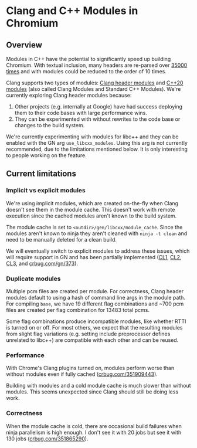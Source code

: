 # Clang and C++ Modules in Chromium

## Overview

Modules in C++ have the potential to significantly speed up building Chromium.
With textual inclusion, many headers are re-parsed over
[35000 times](https://commondatastorage.googleapis.com/chromium-browser-clang/include-analysis.html)
and with modules could be reduced to the order of 10 times.

Clang supports two types of modules:
[Clang header modules](https://clang.llvm.org/docs/Modules.html) and
[C++20 modules](https://clang.llvm.org/docs/StandardCPlusPlusModules.html) (also
called Clang Modules and Standard C++ Modules). We're currently exploring Clang
header modules because:
1. Other projects (e.g. internally at Google) have had success deploying them to
their code bases with large performance wins.
2. They can be experimented with without rewrites to the code base or changes to
the build system.

We're currently experimenting with modules for libc++ and they can be enabled
with the GN arg `use_libcxx_modules`. Using this arg is not currently
recommended, due to the limitations mentioned below. It is only interesting to
people working on the feature.

## Current limitations

### Implicit vs explicit modules

We're using implicit modules, which are created on-the-fly when Clang doesn't
see them in the module cache. This doesn't work with remote execution since the
cached modules aren't known to the build system.

The module cache is set to `<outdir>/gen/libcxx/module_cache`. Since the modules
aren't known to ninja they aren't cleaned with `ninja -t clean` and need to be
manually deleted for a clean build.

We will eventually switch to explicit modules to address these issues, which
will require support in GN and has been partially implemented
([CL1](https://gn-review.googlesource.com/c/gn/+/9601),
[CL2](https://gn-review.googlesource.com/c/gn/+/9602),
[CL3](https://gn-review.googlesource.com/c/gn/+/9680), and
[crbug.com/gn/373](https://crbug.com/gn/373)).

### Duplicate modules

Multiple pcm files are created per module. For correctness, Clang header modules
default to using a hash of command line args in the module path. For compiling
`base`, we have 19 different flag combinations and ~700 pcm files are created
per flag combination for 13483 total pcms.

Some flag combinations produce incompatible modules, like whether RTTI is turned
on or off. For most others, we expect that the resulting modules from slight
flag variations (e.g. setting include preprocessor defines unrelated to libc++)
are compatible with each other and can be reused.

### Performance

With Chrome's Clang plugins turned on, modules perform worse than without
modules even if fully cached ([crbug.com/351909443](https://crbug.com/351909443)).

Building with modules and a cold module cache is much slower than without
modules. This seems unexpected since Clang should still be doing less work.

### Correctness

When the module cache is cold, there are occasional build failures when ninja
parallelism is high enough. I don't see it with 20 jobs but see it with 130 jobs
([crbug.com/351865290](https://crbug.com/351865290)).
